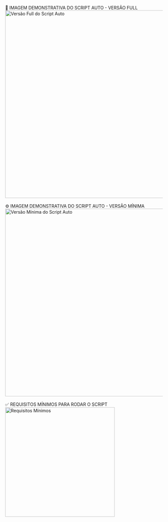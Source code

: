📌 IMAGEM DEMONSTRATIVA DO SCRIPT AUTO - VERSÃO FULL
<img src="https://github.com/user-attachments/assets/95bec4d5-aa76-4957-af9a-fca0d6594dba" width="600" alt="Versão Full do Script Auto" />
</BR>
</BR>
⚙️ IMAGEM DEMONSTRATIVA DO SCRIPT AUTO - VERSÃO MÍNIMA
<img src="https://github.com/user-attachments/assets/9b1dffaa-fb0d-45b3-8534-431adc7d14c1" width="600" alt="Versão Mínima do Script Auto" />
</BR>
</BR>
✅ REQUISITOS MÍNIMOS PARA RODAR O SCRIPT
</BR>
<img src="https://github.com/user-attachments/assets/8eea7a6e-62ea-4103-84ba-257acbdeab92" width="350" alt="Requisitos Mínimos" />
</BR>
